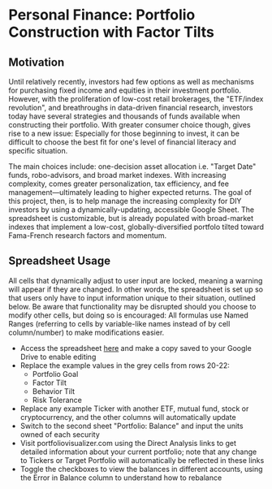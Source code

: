 # Personal Finance: Portfolio Construction with Factor Tilts

## Motivation

Until relatively recently, investors had few options as well as mechanisms for purchasing fixed income and equities in their investment portfolio. However, with the proliferation of low-cost retail brokerages, the "ETF/index revolution", and breathroughs in data-driven financial research, investors today have several strategies and thousands of funds available when constructing their portfolio. With greater consumer choice though, gives rise to a new issue: Especially for those beginning to invest, it can be difficult to choose the best fit for one's level of financial literacy and specific situation. 

The main choices include: one-decision asset allocation i.e. "Target Date" funds, robo-advisors, and broad market indexes. With increasing complexity, comes greater personalization, tax efficiency, and fee management—ultimately leading to higher expected returns. The goal of this project, then, is to help manage the increasing complexity for DIY investors by using a dynamically-updating, accessible Google Sheet. The spreadsheet is customizable, but is already populated with broad-market indexes that implement a low-cost, globally-diversified portfolo tilted toward Fama-French research factors and momentum.

## Spreadsheet Usage

All cells that dynamically adjust to user input are locked, meaning a warning will appear if they are changed. In other words, the spreadsheet is set up so that users only have to input information unique to their situation, outlined below. Be aware that functionality may be disrupted should you choose to modify other cells, but doing so is encouraged: All formulas use Named Ranges (referring to cells by variable-like names instead of by cell column/number) to make modifications easier.  

* Access the spreadsheet [here](https://docs.google.com/spreadsheets/d/1Sl32vNc95Agf1k2oQp6iBLzTQxWHLeMlYLO7PUxcIds/edit?usp=sharing) and make a copy saved to your Google Drive to enable editing
* Replace the example values in the grey cells from rows 20-22:
  * Portfolio Goal
  * Factor Tilt
  * Behavior Tilt
  * Risk Tolerance
* Replace any example Ticker with another ETF, mutual fund, stock or cryptocurrency, and the other columns will automatically update
* Switch to the second sheet "Portfolio: Balance" and input the units owned of each security
* Visit portfoliovisualizer.com using the Direct Analysis links to get detailed information about your current portfolio; note that any change to Tickers or Target Portfolio will automatically be reflected in these links
* Toggle the checkboxes to view the balances in different accounts, using the Error in Balance column to understand how to rebalance 
